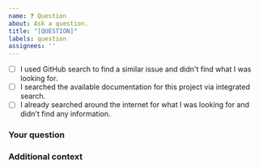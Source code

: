 ```yaml
---
name: ❓ Question
about: Ask a question.
title: "[QUESTION]"
labels: question
assignees: ''
---
```


* [ ] I used GitHub search to find a similar issue and didn't find what I was looking for.
* [ ] I searched the available documentation for this project via integrated search.
* [ ] I already searched around the internet for what I was looking for and didn't find any information.

### Your question

<!-- Who|What|Where|When|Why|How|Is it possible to [...]? -->

### Additional context

<!-- Add any other context or screenshots here. -->
